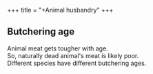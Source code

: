 +++
title = "+Animal husbandry"
+++

## Butchering age
Animal meat gets tougher with age.  
So, naturally dead animal's meat is likely poor.  
Different species have different butchering ages.  
